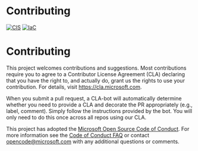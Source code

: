 # Contributing

[![CIS](https://app.soluble.cloud/api/v1/public/badges/ade5f997-771a-4709-a6cc-9068bddf4b23.svg)](https://app.soluble.cloud/repos/details/github.com/marcosgm/ignitethetour)  [![IaC](https://app.soluble.cloud/api/v1/public/badges/cc0d0772-77a6-4eb1-892e-ac5f81d771a9.svg)](https://app.soluble.cloud/repos/details/github.com/marcosgm/ignitethetour)  
# Contributing

This project welcomes contributions and suggestions.  Most contributions require you to agree to a
Contributor License Agreement (CLA) declaring that you have the right to, and actually do, grant us
the rights to use your contribution. For details, visit https://cla.microsoft.com.

When you submit a pull request, a CLA-bot will automatically determine whether you need to provide
a CLA and decorate the PR appropriately (e.g., label, comment). Simply follow the instructions
provided by the bot. You will only need to do this once across all repos using our CLA.

This project has adopted the [Microsoft Open Source Code of Conduct](https://opensource.microsoft.com/codeofconduct/).
For more information see the [Code of Conduct FAQ](https://opensource.microsoft.com/codeofconduct/faq/) or
contact [opencode@microsoft.com](mailto:opencode@microsoft.com) with any additional questions or comments.
